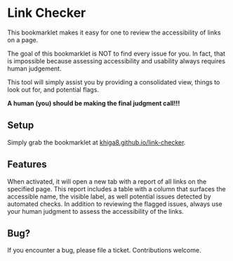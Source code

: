 # Link Checker

This bookmarklet makes it easy for one to review the accessibility of links on a page.

The goal of this bookmarklet is NOT to find every issue for you. In fact, that is impossible because assessing accessibility and usability always requires human judgement.

This tool will simply assist you by providing a consolidated view, things to look out for, and potential flags.

<b>A human (you) should be making the final judgment call!!!</b>

## Setup

Simply grab the bookmarklet at [khiga8.github.io/link-checker](https://khiga8.github.io/link-checker/).

## Features

When activated, it will open a new tab with a report of all links on the specified page. This report includes a table with a column that surfaces the accessible name, the visible label, as well potential issues detected by automated checks. In addition to reviewing the flagged issues, always use your human judgment to assess the accessibility of the links.

## Bug?

If you encounter a bug, please file a ticket. Contributions welcome.
